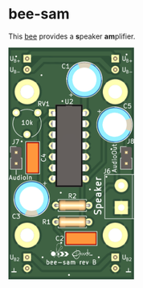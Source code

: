 bee-sam
=======

This [bee](https://github.com/beecourse) provides a **s**peaker **am**plifier.

<img src="figures/sam-front.png" alt="Front view of PCB" width="250"/>
